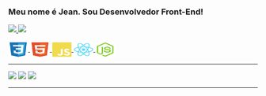 ### Meu nome é Jean. Sou Desenvolvedor Front-End!
<div>
  <a href="https://github.com/Jeanll7">
  <img height="180em" src="https://github-readme-stats.vercel.app/api?username=Jeanll7&show_icons=true&theme=dark&include_all_commits=true&count_private=true"/>
  <img height="180em" src="https://github-readme-stats.vercel.app/api/top-langs/?username=Jeanll7&layout=compact&langs_count=7&theme=dark"/>
</div>  

<div style="display: inline_block"><br>
  <img align="center" alt="Ariel-CSS" height="30" width="40" src="https://raw.githubusercontent.com/devicons/devicon/master/icons/css3/css3-original.svg">
  <img align="center" alt="Ariel-HTML" height="30" width="40" src="https://raw.githubusercontent.com/devicons/devicon/master/icons/html5/html5-original.svg">
  <img align="center" alt="Ariel-Js" height="30" width="40" src="https://raw.githubusercontent.com/devicons/devicon/master/icons/javascript/javascript-plain.svg">
  <img align="center" alt="Ariel-React" height="30" width="40" src="https://raw.githubusercontent.com/devicons/devicon/master/icons/react/react-original.svg">
  <img align="center" alt="Ariel-Less" height="30" width="40" src="https://raw.githubusercontent.com/devicons/devicon/master/icons/nodejs/nodejs-plain.svg">
</div>  
  
<hr> 
  
<div>   
  <a href="https://www.linkedin.com/in/jean-leal-31684217b" target="_blank"><img src="https://img.shields.io/badge/-LinkedIn-0077B5?style=for-the-badge&logo=linkedin&logoColor=white" target="_blank"></a>
  <a href = "mailto:jeancarloleall@gmail.com"><img src="https://img.shields.io/badge/-Gmail-D14836?style=for-the-badge&logo=gmail&logoColor=white" target="_blank"></a>
  <a href="https://www.instagram.com/jean_ll/" target="_blank"><img src="https://img.shields.io/badge/-Instagram-20232A?style=for-the-badge&logo=instagram&logoColor=white" target="_blank"></a>  
</div>

<hr>
